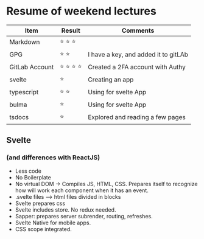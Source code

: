 # Resume of weekend lectures

| Item      | Result    |Comments   |
|-----------|-----------|-----------|
|Markdown   |:star: :star: :star:|   |
|GPG        |:star: :star:|I have a key, and added it to gitLAb|
|GitLab Account |:star: :star: :star: :star:|Created a 2FA account with Authy|
|svelte |:star: |Creating an app |
|typescript | :star: :star: |Using for svelte App|
|bulma | :star: |Using for svelte App|
|tsdocs | :star: |Explored and reading a few pages |

## Svelte

### (and differences with ReactJS)

* Less code
* No Boilerplate
* No virtual DOM -> Compiles JS, HTML, CSS. Prepares itself to recognize how will work each component when it has an event.
* .svelte files --> html files divided in blocks
* Svelte prepares css
* Svelte includes store. No redux needed.
* Sapper: prepares server subrender, routing, refreshes.
* Svelte Native for mobile apps.
* CSS scope integrated.